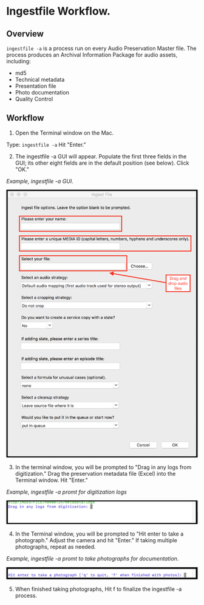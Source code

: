 # Ingestfile Workflow. 
  
  
## Overview 

`ingestfile -a` is a process run on every Audio Preservation Master file.  The process produces an Archival Information Package for audio assets, including:  

  * md5
  * Technical metadata
  * Presentation file
  * Photo documentation
  * Quality Control



## Workflow

1) Open the Terminal window on the Mac.  

Type:  `ingestfile -a`  Hit "Enter."


2) The ingestfile -a GUI will appear. Populate the first three fields in the GUI; its other eight fields are in the default position (see below). Click "OK."  

*Example, ingestfile -a GUI*. 
<p align="center"><img src="gui.jpg" /></p>


3) In the terminal window, you will be prompted to "Drag in any logs from digitization."  Drag the preservation metadata file (Excel) into the Terminal window.  Hit "Enter."

*Example, ingestfile -a promt for digitization logs*
<p align="center"><img src="logs.jpg" /></p>

4) In the Terminal window, you will be prompted to "Hit enter to take a photograph."  Adjust the camera and hit "Enter."  If taking multiple photographs, repeat as needed.  

*Example, ingestfile -a promt to take photographs for documentation*. 
<p align="center"><img src="photo.jpg" /></p>

5) When finished taking photographs, Hit f to finalize the ingestfile -a process.
